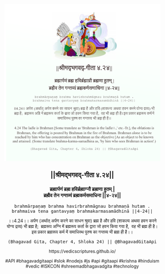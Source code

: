 <img src="../../asset/BG_4_24.png"/>
<center><h2>||श्रीमद्‍भगवद्‍-गीता ४.२४||</h2>
<h3>ब्रह्मार्पणं ब्रह्म हविर्ब्रह्माग्नौ ब्रह्मणा हुतम् |<br/>ब्रह्मैव तेन गन्तव्यं ब्रह्मकर्मसमाधिना ||४-२४||</h3>
<pre>brahmārpaṇaṃ brahma havirbrahmāgnau brahmaṇā hutam .<br/>brahmaiva tena gantavyaṃ brahmakarmasamādhinā ||4-24||</pre>
<p>।।4.24।। अर्पण (अर्थात् अर्पण करने का साधन श्रुवा) ब्रह्म है और हवि (शाकल्य अथवा हवन करने योग्य द्रव्य) भी ब्रह्म है;  ब्रह्मरूप अग्नि में ब्रह्मरूप कर्ता के द्वारा जो हवन किया गया है,  वह भी ब्रह्म ही है। इस प्रकार ब्रह्मरूप कर्म में समाधिस्थ पुरुष का गन्तव्य भी ब्रह्म ही है।।</p>
<pre>(Bhagavad Gita, Chapter 4, Shloka 24) || @BhagavadGitaApi</pre><p>https://vedicscriptures.github.io/</p><p>#API #bhagavadgitaapi #slok #nodejs #js #api #gitaapi #krishna #hinduism #vedic #ISKCON #shreemadbhagavadgita #technology</p></center>